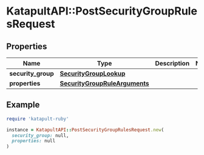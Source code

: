 # KatapultAPI::PostSecurityGroupRulesRequest

## Properties

| Name | Type | Description | Notes |
| ---- | ---- | ----------- | ----- |
| **security_group** | [**SecurityGroupLookup**](SecurityGroupLookup.md) |  |  |
| **properties** | [**SecurityGroupRuleArguments**](SecurityGroupRuleArguments.md) |  |  |

## Example

```ruby
require 'katapult-ruby'

instance = KatapultAPI::PostSecurityGroupRulesRequest.new(
  security_group: null,
  properties: null
)
```

